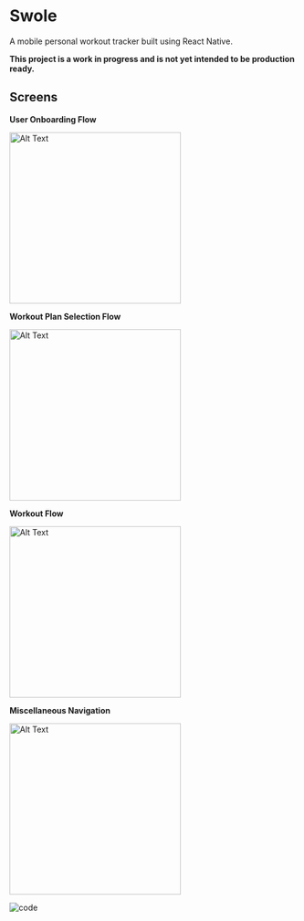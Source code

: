 Swole 
============
A mobile personal workout tracker built using React Native.

**This project is a work in progress and is not yet intended to be production ready.**

## Screens
**User Onboarding Flow**

<img src="https://camo.githubusercontent.com/d2d0e9738cf76003545fa48bbe84b7e8c4dd2403/68747470733a2f2f64726976652e676f6f676c652e636f6d2f75633f6578706f72743d766965772669643d3147674633457378796f616a656158476c6e4f4e484a42634a483079734e635771" alt="Alt Text" data-canonical-src="https://drive.google.com/uc?export=view&amp;id=1GgF3EsxyoajeaXGlnONHJBcJH0ysNcWq" width="300" style="max-width:100%;">

**Workout Plan Selection Flow**

<img src="https://camo.githubusercontent.com/0525be094b1aaa05eacc22ec446f44e6a67b1630/68747470733a2f2f64726976652e676f6f676c652e636f6d2f75633f6578706f72743d766965772669643d31674a4a2d335a454c326748475647427474727164493166654c4147584d7a5a34" alt="Alt Text" data-canonical-src="https://drive.google.com/uc?export=view&amp;id=1gJJ-3ZEL2gHGVGBttrqdI1feLAGXMzZ4" width="300" style="max-width:100%;">

  **Workout Flow**

<img src="https://camo.githubusercontent.com/7237b81da7dc3d6dc0c510ac161aafce9cbd62ce/68747470733a2f2f64726976652e676f6f676c652e636f6d2f75633f6578706f72743d766965772669643d31305f566d76656b50416c30696d377074365a5649487576354458524c6c64744f" alt="Alt Text" data-canonical-src="https://drive.google.com/uc?export=view&amp;id=10_VmvekPAl0im7pt6ZVIHuv5DXRLldtO" width="300" style="max-width:100%;">

  **Miscellaneous Navigation** 

<img src="https://camo.githubusercontent.com/9e12c3321db3bdd82a2e20c41162e66215e2bd6f/68747470733a2f2f64726976652e676f6f676c652e636f6d2f75633f6578706f72743d766965772669643d3150485a36466c6a65555266674b4d4974477a4c47397368454e436a7858376568" alt="Alt Text" data-canonical-src="https://drive.google.com/uc?export=view&amp;id=1PHZ6FljeURfgKMItGzLG9shENCjxX7eh" width="300" style="max-width:100%;">






  

![code](https://upload.wikimedia.org/wikipedia/commons/thumb/e/ee/Gadus_morhua_Cod-2b-Atlanterhavsparken-Norway.JPG/720px-Gadus_morhua_Cod-2b-Atlanterhavsparken-Norway.JPG)